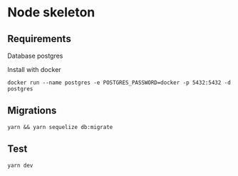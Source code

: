 # Node skeleton

## Requirements

Database postgres

Install with docker

```shell
docker run --name postgres -e POSTGRES_PASSWORD=docker -p 5432:5432 -d postgres
```

## Migrations

```shell
yarn && yarn sequelize db:migrate
```

## Test

```shell
yarn dev
```
